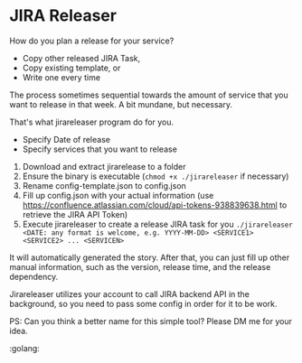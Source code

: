 # JIRA Releaser

How do you plan a release for your service?

- Copy other released JIRA Task, 
- Copy existing template, or
- Write one every time

The process sometimes sequential towards the amount of service that you want to release in that week. A bit mundane, but necessary.

That's what jirareleaser program do for you. 

- Specify Date of release
- Specify services that you want to release

1. Download and extract jirarelease to a folder
2. Ensure the binary is executable (`chmod +x ./jirareleaser` if necessary)
3. Rename config-template.json to config.json
4. Fill up config.json with your actual information (use https://confluence.atlassian.com/cloud/api-tokens-938839638.html to retrieve the JIRA API Token)
5. Execute jirareleaser to create a release JIRA task for you `./jirareleaser <DATE: any format is welcome, e.g. YYYY-MM-DD> <SERVICE1> <SERVICE2> ... <SERVICEN>`
  
It will automatically generated the story. After that, you can just fill up other manual information, such as the version, release time, and the release dependency.

Jirareleaser utilizes your account to call JIRA backend API in the background, so you need to pass some config in order for it to be work.

PS: Can you think a better name for this simple tool? Please DM me for your idea. 

:golang:
